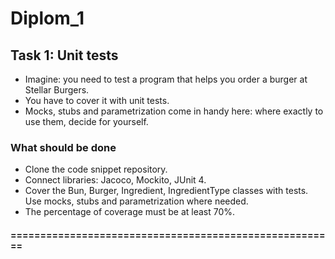 # Diplom_1

## Task 1: Unit tests
* Imagine: you need to test a program that helps you order a burger at Stellar Burgers. 
* You have to cover it with unit tests.
* Mocks, stubs and parametrization come in handy here: where exactly to use them, decide for yourself.

### What should be done
* Clone the code snippet repository.
* Connect libraries: Jacoco, Mockito, JUnit 4.
* Cover the Bun, Burger, Ingredient, IngredientType classes with tests. Use mocks, stubs and parametrization where needed.
* The percentage of coverage must be at least 70%.

#### =======================================================
